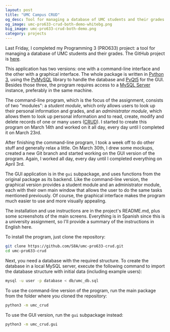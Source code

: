 ```yaml
---
layout: post
title: "UMC Campus CRUD"
og_desc: Tool for managing a database of UMC students and their grades.
og_image: umc-pro633-crud-both-demo-whitebg.png
big_image: umc-pro633-crud-both-demo.png
category: projects
---
```


Last Friday, I completed my Programming 3 (PRO633) project: a tool for managing a database of UMC students and their grades. The GitHub project is [here](https://github.com/S8A/umc-pro633-crud).

This application has two versions: one with a command-line interface and the other with a graphical interface. The whole package is written in [Python 3](https://www.python.org), using the [PyMySQL](https://pypi.org/project/PyMySQL/) library to handle the database and [PyQt5](https://pypi.org/project/PyQt5/) for the GUI. Besides those three, the program requires access to a [MySQL Server](https://dev.mysql.com/downloads/mysql/) instance, preferably in the same machine.

The command-line program, which is the focus of the assignment, consists of two "modules": a *student module*, which only allows users to look up their personal information and grades, and an *administrator module*, which allows them to look up personal information and to read, create, modify and delete records of one or many users ([CRUD](https://en.wikipedia.org/wiki/Create,_read,_update_and_delete)). I started to create this program on March 14th and worked on it all day, every day until I completed it on March 23rd.

After finishing the command-line program, I took a week off to do other stuff and generally relax a little. On March 30th, I drew some mockups, created a new Git branch and started working on the GUI version of the program. Again, I worked all day, every day until I completed everything on April 3rd.

The GUI application is in the `gui` subpackage, and uses functions from the original package as its backend. Like the command-line version, the graphical version provides a student module and an administrator module, each with their own main window that allows the user to do the same tasks mentioned previously. Of course, the graphical interface makes the program much easier to use and more visually appealing.

The installation and use instructions are in the project's README.md, plus some screenshots of the main screens. Everything is in Spanish since this is a university assignment, so I'll provide a summary of the instructions in English here.

To install the program, just clone the repository:
```bash
git clone https://github.com/S8A/umc-pro633-crud.git
cd umc-pro633-crud
```

Next, you need a database with the required structure. To create the database in a local MySQL server, execute the following command to import the database structure with initial data (including example users):
```bash
mysql -u user -p database < db/umc_db.sql
```

To use the command-line version of the program, run the main package from the folder where you cloned the repository:
```bash
python3 -m umc_crud
```

To use the GUI version, run the `gui` subpackage instead:
```bash
python3 -m umc_crud.gui
```

